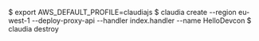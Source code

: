 
$ export AWS_DEFAULT_PROFILE=claudiajs
$ claudia create --region eu-west-1 --deploy-proxy-api --handler index.handler --name HelloDevcon
$ claudia destroy